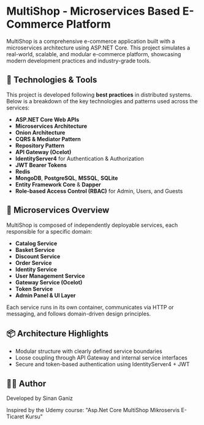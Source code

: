 # MultiShop - Microservices Based E-Commerce Platform

MultiShop is a comprehensive e-commerce application built with a microservices architecture using ASP.NET Core. This project simulates a real-world, scalable, and modular e-commerce platform, showcasing modern development practices and industry-grade tools.

## 🚀 Technologies & Tools

This project is developed following **best practices** in distributed systems. Below is a breakdown of the key technologies and patterns used across the services:

- **ASP.NET Core Web APIs**
- **Microservices Architecture**
- **Onion Architecture**
- **CQRS & Mediator Pattern**
- **Repository Pattern**
- **API Gateway (Ocelot)**
- **IdentityServer4** for Authentication & Authorization
- **JWT Bearer Tokens**
- **Redis**
- **MongoDB**, **PostgreSQL**, **MSSQL**, **SQLite**
- **Entity Framework Core** & **Dapper**
- **Role-based Access Control (RBAC)** for Admin, Users, and Guests

## 🧱 Microservices Overview

MultiShop is composed of independently deployable services, each responsible for a specific domain:

- **Catalog Service**
- **Basket Service**
- **Discount Service**
- **Order Service**
- **Identity Service**
- **User Management Service**
- **Gateway Service (Ocelot)**
- **Token Service**
- **Admin Panel & UI Layer**

Each service runs in its own container, communicates via HTTP or messaging, and follows domain-driven design principles.

## 📦 Architecture Highlights

- Modular structure with clearly defined service boundaries
- Loose coupling through API Gateway and internal service interfaces
- Secure and token-based authentication using IdentityServer4 + JWT

## 🧑‍💻 Author

Developed by Sinan Ganiz

Inspired by the Udemy course: "Asp.Net Core MultiShop Mikroservis E-Ticaret Kursu"
